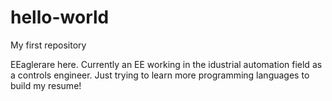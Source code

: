# hello-world
My first repository

EEaglerare here. Currently an EE working in the idustrial automation field as a controls engineer.
Just trying to learn more programming languages to build my resume!
